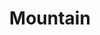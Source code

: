 ---
title: Mountain
tags: ["mountain", "peak", "nature", "outdoor", "terrain", "hiking", "landscape"]
icon: mountain
svg: '<svg xmlns="http://www.w3.org/2000/svg" width="24" height="24" fill="none" viewBox="0 0 24 24" stroke-width="1.5" stroke-linecap="round" stroke-linejoin="round" stroke="currentColor"><path d="m13.006 15.265 2.117-3.14m0 0 .251-.37a1.637 1.637 0 0 1 2.861.234l2.596 5.541c.536 1.142-.27 2.47-1.497 2.47H4.666c-1.224 0-2.03-1.32-1.501-2.462l5.808-12.56a1.641 1.641 0 0 1 3.015.03z"/></svg>'
---